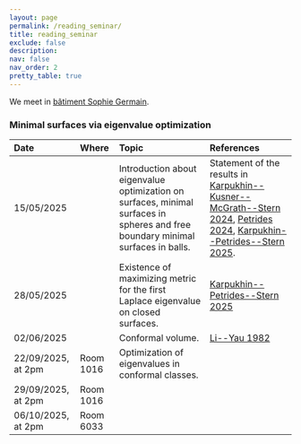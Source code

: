 ```yaml
---
layout: page
permalink: /reading_seminar/
title: reading_seminar
exclude: false
description: 
nav: false
nav_order: 2
pretty_table: true
---
```


<!-- _pages/reading_seminar.md -->

We meet in [bâtiment Sophie Germain](https://www.math.u-paris.fr/ufr/acces#venir_a_sophie_germain).

### Minimal surfaces via eigenvalue optimization

| Date | Where | Topic | References |
| :----- | :----- | :-------- | :------- |
| 15/05/2025 | | Introduction about eigenvalue optimization on surfaces, minimal surfaces in spheres and free boundary minimal surfaces in balls. | Statement of the results in [Karpukhin--Kusner--McGrath--Stern 2024](https://arxiv.org/abs/2402.13121), [Petrides 2024](https://arxiv.org/abs/2410.13347), [Karpukhin--Petrides--Stern 2025](https://arxiv.org/abs/2505.05293). |
| 28/05/2025 | | Existence of maximizing metric for the first Laplace eigenvalue on closed surfaces. | [Karpukhin--Petrides--Stern 2025](https://arxiv.org/abs/2505.05293) |
| 02/06/2025 | | Conformal volume. | [Li--Yau 1982](https://doi.org/10.1007/BF01399507) |
| 22/09/2025, at 2pm | Room 1016 | Optimization of eigenvalues in conformal classes. | |
| 29/09/2025, at 2pm | Room 1016 | | |
| 06/10/2025, at 2pm | Room 6033 | | |
